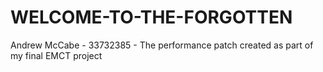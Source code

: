 # WELCOME-TO-THE-FORGOTTEN
Andrew McCabe - 33732385 - The performance patch created as part of my final EMCT project
